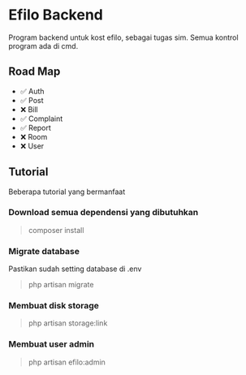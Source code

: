 # Efilo Backend
Program backend untuk kost efilo, sebagai tugas sim.
Semua kontrol program ada di cmd.

## Road Map
* ✅ Auth
* ✅ Post
* ❌ Bill
* ✅ Complaint
* ✅ Report
* ❌ Room
* ❌ User

## Tutorial
Beberapa tutorial yang bermanfaat

### Download semua dependensi yang dibutuhkan
> composer install

### Migrate database
Pastikan sudah setting database di .env
> php artisan migrate

### Membuat disk storage
> php artisan storage:link

### Membuat user admin
> php artisan efilo:admin
